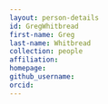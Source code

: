 ```yaml
---
layout: person-details
id: GregWhitbread
first-name: Greg
last-name: Whitbread
collection: people
affiliation:
homepage:
github_username:
orcid: 
---
```

